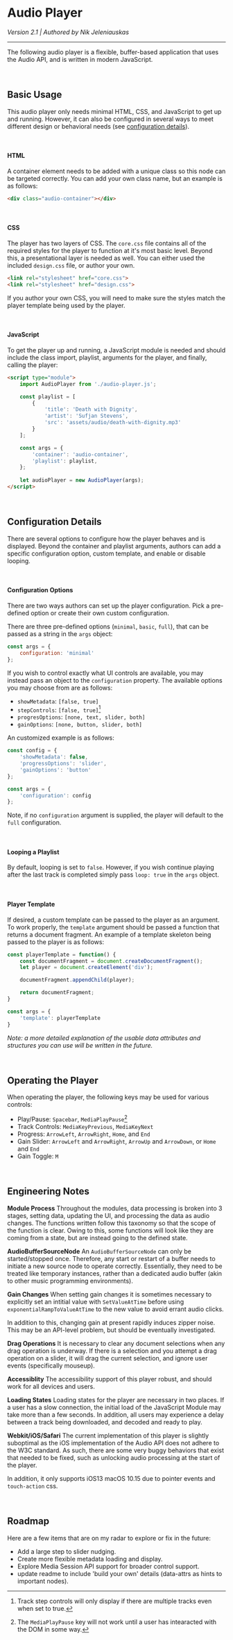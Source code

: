 # Audio Player
*Version 2.1 | Authored by Nik Jeleniauskas*

---
The following audio player is a flexible, buffer-based application that uses the Audio API, and is written in modern JavaScript.

<br>

## Basic Usage
This audio player only needs minimal HTML, CSS, and JavaScript to get up and running. However, it can also be configured in several ways to meet different design or behavioral needs (see [configuration details](#configuration-details)).

<br>

#### HTML
A container element needs to be added with a unique class so this node can be targeted correctly. You can add your own class name, but an example is as follows:

```html
<div class="audio-container"></div>
```

<br>

#### CSS
The player has two layers of CSS. The `core.css` file contains all of the required styles for the player to function at it's most basic level. Beyond this, a presentational layer is needed as well. You can either used the included `design.css` file, or author your own. 

```html
<link rel="stylesheet" href="core.css">
<link rel="stylesheet" href="design.css">
```

If you author your own CSS, you will need to make sure the styles match the player template being used by the player.

<br>

#### JavaScript
To get the player up and running, a JavaScript module is needed and should include the class import, playlist, arguments for the player, and finally, calling the player:

```html
<script type="module">
	import AudioPlayer from './audio-player.js';

	const playlist = [
		{
			'title': 'Death with Dignity',
			'artist': 'Sufjan Stevens',
			'src': 'assets/audio/death-with-dignity.mp3'
		}
	];

	const args = {
		'container': 'audio-container',
		'playlist': playlist,
	};
	
	let audioPlayer = new AudioPlayer(args);
</script>
```

<br>

## Configuration Details
There are several options to configure how the player behaves and is displayed. Beyond the container and playlist arguments, authors can add a specific configuration option, custom template, and enable or disable looping.

<br>

#### Configuration Options
There are two ways authors can set up the player configuration. Pick a pre-defined option or create their own custom configuration.

There are three pre-defined options (`minimal`, `basic`, `full`), that can be passed as a string in the `args` object:

```javascript
const args = {
	configuration: 'minimal'
};
```

If you wish to control exactly what UI controls are available, you may instead pass an object to the `configuration` property. The available options you may choose from are as follows:

- `showMetadata`: `[false, true]`
- `stepControls`: `[false, true]`[^1]
- `progresOptions`: `[none, text, slider, both]`
- `gainOptions`: `[none, button, slider, both]`

[^1]: Track step controls will only display if there are multiple tracks even when set to true.

An customized example is as follows:

```javascript
const config = {
	'showMetadata': false,
	'progressOptions': 'slider',
	'gainOptions': 'button'
};

const args = {
	'configuration': config
};
```

Note, if no `configuration` argument is supplied, the player will default to the `full` configuration.

<br>

#### Looping a Playlist
By default, looping is set to `false`. However, if you wish continue playing after the last track is completed simply pass `loop: true` in the `args` object.

<br>

#### Player Template
If desired, a custom template can be passed to the player as an argument. To work properly, the `template` argument should be passed a function that returns a document fragment. An example of a template skeleton being passed to the player is as follows:

```javascript
const playerTemplate = function() {
	const documentFragment = document.createDocumentFragment();
	let player = document.createElement('div');

	documentFragment.appendChild(player);

	return documentFragment;
}
```
```javascript
const args = {
	'template': playerTemplate
}
```

*Note: a more detailed explanation of the usable data attributes and structures you can use will be written in the future.*

<br>

## Operating the Player
When operating the player, the following keys may be used for various controls:
- Play/Pause: `Spacebar`, `MediaPlayPause`[^2]
- Track Controls: `MediaKeyPrevious`, `MediaKeyNext`
- Progress: `ArrowLeft`, `ArrowRight`, `Home`, and `End`
- Gain Slider: `ArrowLeft` and `ArrowRight`, `ArrowUp` and `ArrowDown`, or `Home` and `End`
- Gain Toggle: `M`

[^2]: The `MediaPlayPause` key will not work until a user has intearacted with the DOM in some way.

<br>

## Engineering Notes
**Module Process**
Throughout the modules, data processing is broken into 3 stages, setting data, updating the UI, and processing the data as audio changes. The functions written follow this taxonomy so that the scope of the function is clear. Owing to this, some functions will look like they are coming from a state, but are instead going to the defined state.



**AudioBufferSourceNode**
An `AudioBufferSourceNode` can only be started/stopped once. Therefore, any start or restart of a buffer needs to initiate a new source node to operate correctly. Essentially, they need to be treated like temporary instances, rather than a dedicated audio buffer (akin to other music programming environments).



**Gain Changes**
When setting gain changes it is sometimes necessary to explicitly set an intitial value with `SetValueAtTime` before using `exponentialRampToValueAtTime` to the new value to avoid errant audio clicks.

In addition to this, changing gain at present rapidly induces zipper noise. This may be an API-level problem, but should be eventually investigated.



**Drag Operations**
It is necessary to clear any document selections when any drag operation is underway. If there is a selection and you attempt a drag operation on a slider, it will drag the current selection, and ignore user events (specifically mouseup).



**Accessiblity**
The accessibility support of this player robust, and should work for all devices and users.



**Loading States**
Loading states for the player are necessary in two places. If a user has a slow connection, the initial load of the JavaScript Module may take more than a few seconds. In addition, all users may experience a delay between a track being downloaded, and decoded and ready to play.



**Webkit/iOS/Safari**
The current implementation of this player is slightly suboptimal as the iOS implementation of the Audio API does not adhere to the W3C standard. As such, there are some very buggy behaviors that exist that needed to be fixed, such as unlocking audio processing at the start of the player.

In addition, it only supports iOS13 macOS 10.15 due to pointer events and `touch-action` css.

<br>

## Roadmap
Here are a few items that are on my radar to explore or fix in the future:
- Add a large step to slider nudging.
- Create more flexible metadata loading and display.
- Explore Media Session API support for broader control support.
- update readme to include 'build your own' details (data-attrs as hints to important nodes).